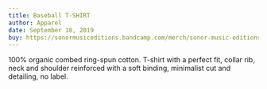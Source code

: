 ```yaml
---
title: Baseball T-SHIRT
author: Apparel
date: September 18, 2019
buy: https://sonormusiceditions.bandcamp.com/merch/sonor-music-editions-light-grey-t-shirt
---
```


100% organic combed ring-spun cotton. T-shirt with a perfect fit, collar
rib, neck and shoulder reinforced with a soft binding, minimalist cut
and detailing, no label.